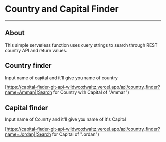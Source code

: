 
# Country and Capital Finder

---

## About

This simple serverless function uses query strings to search through REST country API and return values. 

## Country finder

Input name of capital and it'll give you name of country

[https://capital-finder-git-api-wildwoodwaltz.vercel.app/api/country_finder?name=Amman](Search for Country with Capital of "Amman")

## Capital finder

Input name of Counrty and it'll give you name of it's Capital

[https://capital-finder-git-api-wildwoodwaltz.vercel.app/api/country_finder?name=Jordan](Search for Capital of "Jordan")
